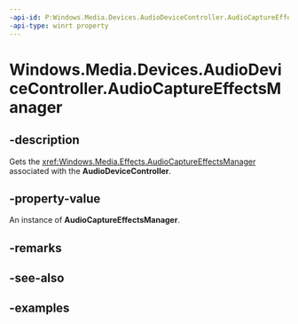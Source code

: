 ```yaml
---
-api-id: P:Windows.Media.Devices.AudioDeviceController.AudioCaptureEffectsManager
-api-type: winrt property
---
```


# Windows.Media.Devices.AudioDeviceController.AudioCaptureEffectsManager

<!--
public Windows.Media.Effects.AudioCaptureEffectsManager AudioCaptureEffectsManager { get; }
-->


## -description

Gets the <xref:Windows.Media.Effects.AudioCaptureEffectsManager> associated with the **AudioDeviceController**.

## -property-value

An instance of **AudioCaptureEffectsManager**.


## -remarks

## -see-also

## -examples



